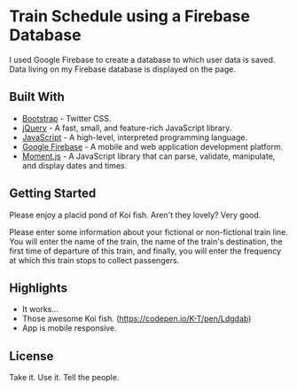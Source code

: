 # Train Schedule using a Firebase Database

I used Google Firebase to create a database to which user data is saved. Data living on my Firebase database is displayed on the page.

## Built With

* [Bootstrap](https://getbootstrap.com/) - Twitter CSS.
* [jQuery](https://jquery.com/) - A fast, small, and feature-rich JavaScript library.
* [JavaScript](https://www.javascript.com/) - A high-level, interpreted programming language.
* [Google Firebase](https://firebase.google.com/) - A mobile and web application development platform.
* [Moment.js](https://momentjs.com/) - A JavaScript library that can parse, validate, manipulate, and display dates and times.

## Getting Started

Please enjoy a placid pond of Koi fish. Aren't they lovely? Very good.

Please enter some information about your fictional or non-fictional train line. You will enter the name of the train, the name of the train's destination, the first time of departure of this train, and finally, you will enter the frequency at which this train stops to collect passengers.

## Highlights

* It works...
* Those awesome Koi fish. (https://codepen.io/K-T/pen/Ldgdab)
* App is mobile responsive.

## License

Take it. Use it. Tell the people.
